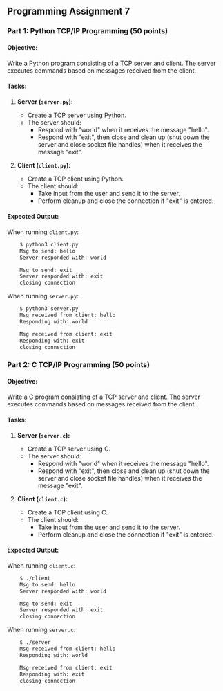 ## Programming Assignment 7

### Part 1: Python TCP/IP Programming (50 points)

#### Objective:
Write a Python program consisting of a TCP server and client. The server executes commands based on messages received from the client.

#### Tasks:

1. **Server (`server.py`):**
    - Create a TCP server using Python.
    - The server should:
        - Respond with "world" when it receives the message "hello".
        - Respond with "exit", then close and clean up (shut down the server and close socket file handles) when it receives the message "exit".

2. **Client (`client.py`):**
    - Create a TCP client using Python.
    - The client should:
        - Take input from the user and send it to the server.
        - Perform cleanup and close the connection if "exit" is entered.

#### Expected Output:
When running `client.py`:
```bash
    $ python3 client.py
    Msg to send: hello
    Server responded with: world

    Msg to send: exit
    Server responded with: exit
    closing connection
```

When running `server.py`:
```bash
    $ python3 server.py
    Msg received from client: hello
    Responding with: world

    Msg received from client: exit
    Responding with: exit
    closing connection
```

### Part 2: C TCP/IP Programming (50 points)

#### Objective:
Write a C program consisting of a TCP server and client. The server executes commands based on messages received from the client.

#### Tasks:

1. **Server (`server.c`):**
    - Create a TCP server using C.
    - The server should:
        - Respond with "world" when it receives the message "hello".
        - Respond with "exit", then close and clean up (shut down the server and close socket file handles) when it receives the message "exit".

2. **Client (`client.c`):**
    - Create a TCP client using C.
    - The client should:
        - Take input from the user and send it to the server.
        - Perform cleanup and close the connection if "exit" is entered.

#### Expected Output:
When running `client.c`:
```bash
    $ ./client
    Msg to send: hello
    Server responded with: world

    Msg to send: exit
    Server responded with: exit
    closing connection
```

When running `server.c`:
```bash
    $ ./server
    Msg received from client: hello
    Responding with: world

    Msg received from client: exit
    Responding with: exit
    closing connection
```
